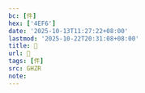 ```yaml
---
bc: [件]
hex: ['4EF6']
date: '2025-10-13T11:27:22+08:00'
lastmod: '2025-10-22T20:31:08+08:00'
title: 󰗏
url: 󰗏
tags: [件]
src: GHZR
note:
---
```

